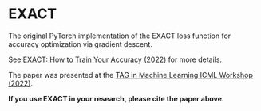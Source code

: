 # EXACT
The original PyTorch implementation of the EXACT loss function for accuracy optimization via gradient descent.

See [EXACT: How to Train Your Accuracy (2022)](https://arxiv.org/pdf/2205.09615.pdf) for more details.

The paper was presented at the [TAG in Machine Learning
ICML Workshop (2022)](https://www.tagds.com/events/conferences/tag-in-machine-learning).

**If you use EXACT in your research, please cite the paper above.**